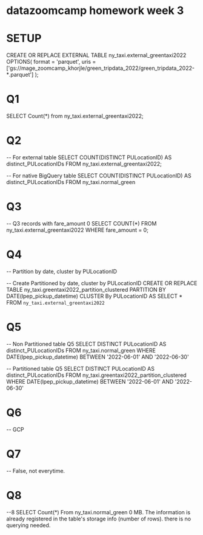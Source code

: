 # datazoomcamp homework week 3

# SETUP
CREATE OR REPLACE EXTERNAL TABLE ny_taxi.external_greentaxi2022
OPTIONS(
  format = 'parquet',
  uris = ['gs://mage_zoomcamp_khorjle/green_tripdata_2022/green_tripdata_2022-*.parquet']
);

# Q1
SELECT Count(*) from ny_taxi.external_greentaxi2022;

# Q2
-- For external table
SELECT COUNT(DISTINCT PULocationID) AS distinct_PULocationIDs
FROM ny_taxi.external_greentaxi2022;

-- For native BigQuery table
SELECT COUNT(DISTINCT PULocationID) AS distinct_PULocationIDs
FROM ny_taxi.normal_green

# Q3
-- Q3 records with fare_amount 0
SELECT COUNT(*) FROM ny_taxi.external_greentaxi2022 
WHERE fare_amount = 0;

# Q4
-- Partition by date, cluster by PULocationID


-- Create Partitioned by date, cluster by PULocationID
CREATE OR REPLACE TABLE ny_taxi.greentaxi2022_partition_clustered
PARTITION BY DATE(lpep_pickup_datetime)
CLUSTER By PULocationID AS 
SELECT * FROM `ny_taxi.external_greentaxi2022`

# Q5
-- Non Partitioned table Q5
SELECT DISTINCT PULocationID AS distinct_PULocationIDs
FROM ny_taxi.normal_green
WHERE DATE(lpep_pickup_datetime) BETWEEN '2022-06-01' AND '2022-06-30'

--  Partitioned table Q5
SELECT DISTINCT PULocationID AS distinct_PULocationIDs
FROM ny_taxi.greentaxi2022_partition_clustered
WHERE DATE(lpep_pickup_datetime) BETWEEN '2022-06-01' AND '2022-06-30'

# Q6
-- GCP

# Q7
-- False, not everytime.

# Q8
--8
SELECT Count(*) From ny_taxi.normal_green
0 MB. The information is already registered in the table's storage info (number of rows). there is no querying needed. 
